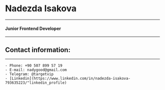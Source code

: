 # Nadezda Isakova
------------------------------
#### Junior Frontend Developer
------------------------------
## Contact information:
------------------------------
    - Phone: +90 507 899 57 19
    - E-mail: nadygood@gmail.com
    - Telegram: @targetvip
    - [Linkedin](https://www.linkedin.com/in/nadezda-isakova-793635223/"linkedin_profile)
